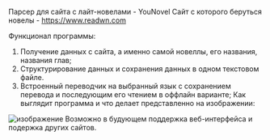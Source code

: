 Парсер для сайта с лайт-новелами - YouNovel
Сайт с которого беруться новелы - https://www.readwn.com

Функционал программы:
1)	Получение данных с сайта, а именно самой новеллы, его названия, названия глав; 
2)	Структурирование данных и сохранения данных в одном текстовом файле. 
3)	Встроенный переводчик на выбранный язык с сохранением перевода и последующим его чтением в оффлайн варианте;
Как выглядит программа и что делает представленно на изображении:

![изображение](https://user-images.githubusercontent.com/94782611/214380282-c46e9002-f26f-41ce-8a07-61e0d5c7d54d.png)
Возможно в будующем поддержка веб-интерфейса и подержка других сайтов.
